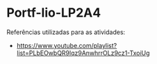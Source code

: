 # Portf-lio-LP2A4

Referências utilizadas para as atividades:
- https://www.youtube.com/playlist?list=PLbEOwbQR9lqz9AnwhrrOLz9cz1-TxoiUg
